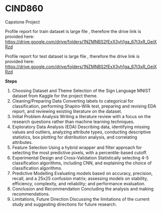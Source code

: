 # CIND860
Capstone Project


Profile report for train dataset is large file , therefore the drive link is provided here: https://drive.google.com/drive/folders/1NZMNBS2fExX3yh1ga_67t3xR_GeiXRzd

Profile report for test dataset is large file , therefore the drive link is provided here: https://drive.google.com/drive/folders/1NZMNBS2fExX3yh1ga_67t3xR_GeiXRzd



**Steps**
1. Choosing Dataset and Theme
Selection of the Sign Language MNIST dataset from Kaggle for the project theme.
2. Cleaning/Preparing Data
Converting labels to categorical for classification, performing Shapiro-Wilk test, preparing and revising EDA report, and reviewing existing literature on the dataset.
3. Initial Problem Analysis
Writing a literature review with a focus on the research questions rather than machine learning techniques.
4. Exploratory Data Analysis (EDA)
Describing data, identifying missing values and outliers, analyzing attribute types, conducting descriptive statistics, box plotting for distribution analysis, and correlating attributes.
5. Feature Selection
Using a hybrid wrapper and filter approach for selecting the most predictive pixels, with a percentile-based cutoff.
6. Experimental Design and Cross-Validation
Statistically selecting 4-5 classification algorithms, including CNN, and explaining the choice of classification algorithms.
7. Predictive Modelling
Evaluating models based on accuracy, precision, recall, and a 25x25 confusion matrix; assessing models on stability, efficiency, complexity, and reliability; and performance evaluation.
8. Conclusion and Recommendation
Concluding the analysis and making recommendations.
9. Limitations, Future Direction
Discussing the limitations of the current study and suggesting directions for future research.

